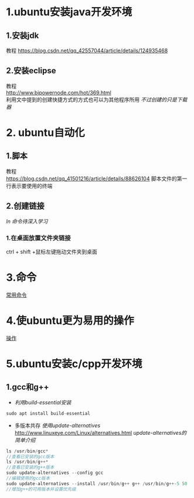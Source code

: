 
# 1.ubuntu安装java开发环境
## 1.安装jdk
教程
<https://blog.csdn.net/qq_42557044/article/details/124935468>
## 2.安装eclipse
教程        
<http://www.bjpowernode.com/hot/369.html>   
利用文中提到的创建快捷方式的方式也可以为其他程序所用
*不过创建的只是下载器*
# 2. ubuntu自动化
## 1.脚本
教程    
<https://blog.csdn.net/qq_41501216/article/details/88626104>
脚本文件的第一行表示要使用的终端
## 2.创建链接
*ln 命令待深入学习*
### 1.在桌面放置文件夹链接
ctrl + shift +鼠标左键拖动文件夹到桌面
# 3.命令
[常用命令](../计算机基础知识/linux_ubuntu命令.md)
# 4.使ubuntu更为易用的操作
[操作](../计算机基础知识/操作系统.md#2使ubuntu更为易用的操作)
# 5.ubuntu安装c/cpp开发环境
## 1.gcc和g++
* *利用build-essential安装*
```java
sudo apt install build-essential
```
* 多版本共存 *使用update-alternatives*
<http://www.linuxeye.com/Linux/alternatives.html> *update-alternatives的简单介绍*
 ```java
 ls /usr/bin/gcc*
 //查看已安装的gcc版本
 ls /usr/bin/g++*
 //查看已安装的g++版本 
 sudo update-alternatives --config gcc
 //编辑使用的gcc版本
 sudo update-alternatives --install /usr/bin/g++ g++ /usr/bin/g++-5 50
 //增加g++的可用版本并设置优先级
 ```